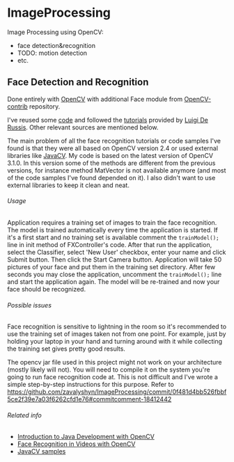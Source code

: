 # ImageProcessing

Image Processing using OpenCV: 
- face detection&amp;recognition
- TODO: motion detection
- etc.


## Face Detection and Recognition

Done entirely with [OpenCV](https://github.com/opencv/opencv) with additional Face module from [OpenCV-contrib](https://github.com/opencv/opencv_contrib) repository.

I've reused some [code](https://github.com/opencv-java) and followed the [tutorials](http://opencv-java-tutorials.readthedocs.io/en/latest/index.html) provided by [Luigi De Russis](https://github.com/luigidr). Other relevant sources are mentioned below.

The main problem of all the face recognition tutorials or code samples I've found is that they were all based on OpenCV version 2.4 or used external libraries like [JavaCV](https://github.com/bytedeco/javacv). My code is based on the latest version of OpenCV 3.1.0. In this version some of the methods are different from the previous versions, for instance method MatVector is not available anymore (and most of the code samples I've found depended on it). I also didn't want to use external libraries to keep it clean and neat. 

###### Usage

Application requires a training set of images to train the face recognition. The model is trained automatically every time the application is started. If it's a first start and no training set is available comment the `trainModel();` line in init method of FXController's code. After that run the application, select the Classifier, select 'New User' checkbox, enter your name and click Submit button. Then click the Start Camera button. Application will take 50 pictures of your face and put them in the training set directory. After few seconds you may close the application, uncomment the `trainModel();` line and start the application again. The model will be re-trained and now your face should be recognized.

###### Possible issues
Face recognition is sensitive to lightning in the room so it's recommended to use the training set of images taken not from one point. For example, just by holding your laptop in your hand and turning around with it while collecting the training set gives pretty good results. 

The opencv jar file used in this project might not work on your architecture (mostly likely will not). You will need to compile it on the system you're going to run face recognition code at. This is not difficult and I've wrote a simple step-by-step instructions for this purpose. Refer to https://github.com/zavalyshyn/ImageProcessing/commit/0f481d4bb526fbbf5ce2f39e7a03f6262cfd1e76#commitcomment-18412442


###### Related info
- [Introduction to Java Development with OpenCV](http://docs.opencv.org/2.4/doc/tutorials/introduction/desktop_java/java_dev_intro.html)
- [Face Recognition in Videos with OpenCV](http://docs.opencv.org/2.4/modules/contrib/doc/facerec/tutorial/facerec_video_recognition.html)
- [JavaCV samples](https://github.com/bytedeco/javacv/tree/master/samples)
